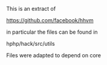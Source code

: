 This is an extract of

  https://github.com/facebook/hhvm

in particular the files can be found in

  hphp/hack/src/utils

Files were adapted to depend on core

